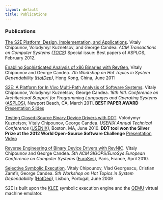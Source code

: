 ```yaml
---
layout: default
title: Publications
---
```


### Publications

<a href="http://dslab.epfl.ch/pubs/s2e-tocs.pdf" target="_blank">The S2E Platform: Design, Implementation, and Applications</a>.
Vitaly Chipounov, Volodymyr Kuznetsov, and George Candea.
*ACM Transactions on Computer Systems (<a href="http://tocs.acm.org" target="_blank">TOCS</a>)* Special issue: Best papers of ASPLOS, February 2012.

<a href="http://dslab.epfl.ch/pubs/revgen.pdf" target="_blank">Enabling Sophisticated Analysis of x86 Binaries with RevGen.</a>
Vitaly Chipounov and George Candea.
*7th Workshop on Hot Topics in System Dependability (<a href="http://hotdep2011.cis.upenn.edu/" target="_blank">HotDep</a>)*, Hong Kong, China, June 2011

<a href="http://dslab.epfl.ch/pubs/s2e.pdf" target="_blank">S2E: A Platform for In Vivo Multi-Path Analysis of Software Systems</a>.
Vitaly Chipounov, Volodymyr Kuznetsov, George Candea.
*16th Intl. Conference on Architectural Support for Programming Languages and Operating Systems* (<a href="http://asplos11.cs.ucr.edu/" target="_blank">ASPLOS</a>), Newport Beach, CA, March 2011.
**BEST PAPER AWARD**
<a href="/doc/s2e-asplos-talk-redist.pdf" target="_blank">Presentation Slides</a>

<a href="http://dslab.epfl.ch/pubs/ddt.pdf" target="_blank">Testing Closed-Source Binary Device Drivers with DDT</a>.
Volodymyr Kuznetsov, Vitaly Chipounov, George Candea.
*USENIX Annual Technical Conference* (<a href="http://www.usenix.org/event/atc10/" target="_blank">USENIX</a>), Boston, MA, June 2010.
**DDT tool won the Silver Prize at the 2012 World Open-Source Software Challenge**
<a href="http://www.usenix.org/events/atc10/stream/kuznetsov/index.html" target="_blank">Presentation Video</a>

<a href="http://dslab.epfl.ch/pubs/revnic.pdf" target="_blank">Reverse Engineering of Binary Device Drivers with RevNIC</a>.
Vitaly Chipounov and George Candea.
*5th ACM SIGOPS/EuroSys European Conference on Computer Systems* (<a href="http://eurosys2010.sigops-france.fr/" target="_blank">EuroSys</a>), Paris, France, April 2010.

<a href="http://dslab.epfl.ch/pubs/selsymbex.pdf" target="_blank">Selective Symbolic Execution</a>.
Vitaly Chipounov, Vlad Georgescu, Cristian Zamfir, George Candea.
*5th Workshop on Hot Topics in System Dependability* (<a href="http://hotdep.org/2009" target="_blank">HotDep</a>), Lisbon, Portugal, June 2009

S2E is built upon the <a href="http://klee.llvm.org/" target="_blank">KLEE</a> symbolic execution engine and the <a href="http://qemu.org" target="_blank">QEMU</a> virtual machine emulator.

